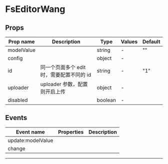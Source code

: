 # FsEditorWang

## Props

| Prop name  | Description                               | Type    | Values | Default |
| ---------- | ----------------------------------------- | ------- | ------ | ------- |
| modelValue |                                           | string  | -      | ""      |
| config     |                                           | object  | -      |         |
| id         | 同一个页面多个 edit 时，需要配置不同的 id | string  | -      | "1"     |
| uploader   | uploader 参数，配置则开启上传             | object  | -      |         |
| disabled   |                                           | boolean | -      |         |

## Events

| Event name        | Properties | Description |
| ----------------- | ---------- | ----------- |
| update:modelValue |            |
| change            |            |

---
